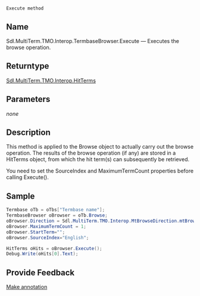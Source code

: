 

# 
    Execute method



## Name

Sdl.MultiTerm.TMO.Interop.TermbaseBrowser.Execute —          Executes the browse operation.



## Returntype

[Sdl.MultiTerm.TMO.Interop.HitTerms](Sdl.MultiTerm.TMO.Interop.HitTerms.html)



## Parameters
*none*


## Description



This method is applied to the Browse object to actually carry out the browse operation. The results of the browse operation (if any) are stored in a HitTerms object, from which the hit term(s) can subsequently be retrieved.

You need to set the SourceIndex and MaximumTermCount properties before calling Execute().



## Sample


```cs
Termbase oTb = oTbs["Termbase name"];
TermbaseBrowser oBrowser = oTb.Browse;
oBrowser.Direction = Sdl.MultiTerm.TMO.Interop.MtBrowseDirection.mtBrowseDown;
oBrowser.MaximumTermCount = 1;
oBrowser.StartTerm="";
oBrowser.SourceIndex="English";

HitTerms oHits = oBrowser.Execute();
Debug.Write(oHits[0].Text);
```



## Provide Feedback

[Make annotation](mailto:sdk-feedback@sdl.com&amp;subject=Reference%20for%20Sdl.MultiTerm.TMO.Interop.TermbaseBrowser.Execute)

